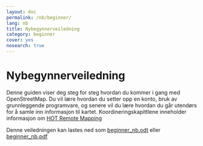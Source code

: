 ```yaml
---
layout: doc
permalink: /nb/beginner/
lang: nb
title: Nybegynnerveiledning
category: beginner
cover: yes
nosearch: true
---
```


Nybegynnerveiledning
================


Denne guiden viser deg steg for steg hvordan du kommer i gang med OpenStreetMap. Du vil lære
hvordan du setter opp en konto, bruk av grunnleggende programvare, og senere vil du lære hvordan du går utendørs
for å samle inn informasjon til kartet. Koordineringskapittlene inneholder informasjon om [HOT Remote Mapping](/en/coordination/) 

Denne veiledningen kan lastes ned som [beginner_nb.odt](/files/beginner_nb.odt) eller [beginner_nb.pdf](/files/beginner_nb.pdf)  
